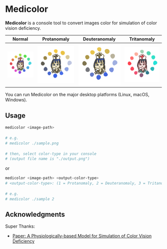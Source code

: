 # Medicolor

**Medicolor** is a console tool to convert images color for simulation of color vision deficiency.

| Normal | Protanomaly | Deuteranomaly | Tritanomaly |
| -- | -- | -- | -- |
| ![sample-image](docs/assets/sample1-0.png) | ![sample-image](docs/assets/sample1-1.png) | ![sample-image](docs/assets/sample1-2.png) | ![sample-image](docs/assets/sample1-3.png) |

You can run Medicolor on the major desktop platforms (Linux, macOS, Windows).

<!--
Arch:
- Linux (x64, arm64)
- macOS (x64, arm64)
- Windows (x86, x64, arm64)
-->

<!--
## Installation

(To Be Write)
-->

## Usage

```sh
medicolor <image-path>

# e.g.
# medicolor ./sample.png

# then, select color-type in your console
# (output file name is "./output.png")
```

or

```sh
medicolor <image-path> <output-color-type>
# <output-color-type>: (1 = Protanomaly, 2 = Deuteranomaly, 3 = Tritanomaly)

# e.g.
# medicolor ./sample 2
```

## Acknowledgments

Super Thanks:

- [Paper: A Physiologically-based Model for Simulation of Color Vision Deficiency](https://www.inf.ufrgs.br/~oliveira/pubs_files/CVD_Simulation/CVD_Simulation.html)

